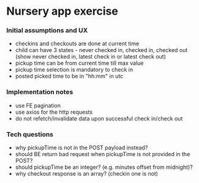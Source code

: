 # Nursery app exercise

### Initial assumptions and UX

- checkins and checkouts are done at current time
- child can have 3 states - never checked in, checked in, checked out (show never checked in, latest check in or latest check out)
- pickup time can be from current time till max value
- pickup time selection is mandatory to check in
- posted picked time to be in "hh:mm" in utc

### Implementation notes

- use FE pagination
- use axios for the http requests
- do not refetch/invalidate data upon successful check in/check out

### Tech questions

- why pickupTime is not in the POST payload instead?
- should BE return bad request when pickupTime is not provided in the POST?
- should pickupTime be an integer? (e.g. minutes offset from midnight)?
- why checkout response is an array? (checkin one is not)
